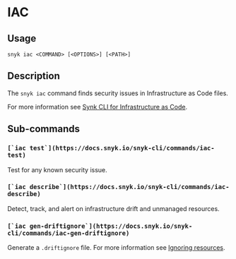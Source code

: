# IAC

## Usage

`snyk iac <COMMAND> [<OPTIONS>] [<PATH>]`

## Description

The `snyk iac` command finds security issues in Infrastructure as Code files.

For more information see [Synk CLI for Infrastructure as Code](../../products/snyk-infrastructure-as-code/snyk-cli-for-infrastructure-as-code/).

## Sub-commands

### ``[`iac test`](https://docs.snyk.io/snyk-cli/commands/iac-test)``

Test for any known security issue.

### ``[`iac describe`](https://docs.snyk.io/snyk-cli/commands/iac-describe)``

Detect, track, and alert on infrastructure drift and unmanaged resources.

### ``[`iac gen-driftignore`](https://docs.snyk.io/snyk-cli/commands/iac-gen-driftignore)``

Generate a `.driftignore` file. For more information see [Ignoring resources](https://docs.snyk.io/products/snyk-infrastructure-as-code/describe-your-current-infrastructure/ignoring-resources).
